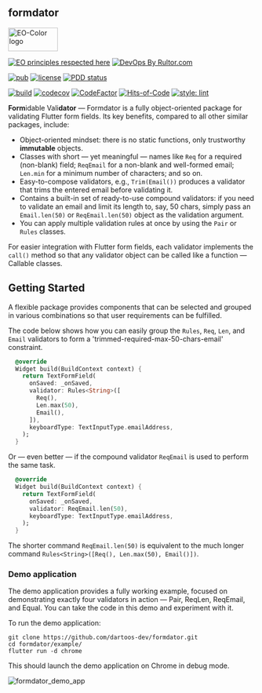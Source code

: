 ## formdator

<img
src="https://user-images.githubusercontent.com/24878574/119563254-b2027800-bd7d-11eb-990f-e5602a0d77b7.png"
alt="EO-Color logo" width="101" height="48"/>

[![EO principles respected here](https://www.elegantobjects.org/badge.svg)](https://www.elegantobjects.org)
[![DevOps By Rultor.com](https://www.rultor.com/b/dartoos-dev/formdator)](https://www.rultor.com/p/dartoos-dev/formdator)

[![pub](https://img.shields.io/pub/v/formdator)](https://pub.dev/packages/formdator)
[![license](https://img.shields.io/badge/license-mit-green.svg)](https://github.com/dartoos-dev/formdator/blob/master/LICENSE)
[![PDD status](https://www.0pdd.com/svg?name=dartoos-dev/formdator)](https://www.0pdd.com/p?name=dartoos-dev/formdator)

[![build](https://github.com/dartoos-dev/formdator/actions/workflows/build.yml/badge.svg)](https://github.com/dartoos-dev/formdator/actions/)
[![codecov](https://codecov.io/gh/dartoos-dev/formdator/branch/master/graph/badge.svg?token=jYfO55O22s)](https://codecov.io/gh/dartoos-dev/formdator)
[![CodeFactor](https://www.codefactor.io/repository/github/rafamizes/formdator/badge)](https://www.codefactor.io/repository/github/rafamizes/formdator)
[![Hits-of-Code](https://hitsofcode.com/github/dartoos-dev/formdator?branch=master)](https://hitsofcode.com/github/dartoos-dev/formdator/view?branch=master)
[![style: lint](https://img.shields.io/badge/style-lint-4BC0F5.svg)](https://pub.dev/packages/lint)

**Form**idable Vali**dator** — Formdator is a fully object-oriented package for
validating Flutter form fields. Its key benefits, compared to all other similar
packages, include:

- Object-oriented mindset: there is no static functions, only trustworthy
  **immutable** objects.
- Classes with short — yet meaningful — names like `Req` for a required
  (non-blank) field; `ReqEmail` for a non-blank and well-formed email; `Len.min`
  for a minimum number of characters; and so on.
- Easy-to-compose validators, e.g., `Trim(Email())` produces a validator that
  trims the entered email before validating it.
- Contains a built-in set of ready-to-use compound validators: if you need to
  validate an email and limit its length to, say, 50 chars, simply pass an
  `Email.len(50)` or `ReqEmail.len(50)` object as the validation argument.
- You can apply multiple validation rules at once by using the `Pair` or `Rules`
  classes.

For easier integration with Flutter form fields, each validator implements the
`call()` method so that any validator object can be called like a function —
Callable classes.

## Getting Started

A flexible package provides components that can be selected and grouped in
various combinations so that user requirements can be fulfilled.

The code below shows how you can easily group the `Rules`, `Req`, `Len`, and
`Email` validators to form a 'trimmed-required-max-50-chars-email' constraint.

```dart
  @override
  Widget build(BuildContext context) {
    return TextFormField(
      onSaved: _onSaved,
      validator: Rules<String>([
        Req(),
        Len.max(50),
        Email(),
      ]),
      keyboardType: TextInputType.emailAddress,
    );
  }
```

Or — even better — if the compound validator `ReqEmail` is used to perform the
same task.

```dart
  @override
  Widget build(BuildContext context) {
    return TextFormField(
      onSaved: _onSaved,
      validator: ReqEmail.len(50),
      keyboardType: TextInputType.emailAddress,
    );
  }
```

The shorter command `ReqEmail.len(50)` is equivalent to the much longer command
`Rules<String>([Req(), Len.max(50), Email()])`.

### Demo application

The demo application provides a fully working example, focused on demonstrating
exactly four validators in action — Pair, ReqLen, ReqEmail, and Equal. You can
take the code in this demo and experiment with it.

To run the demo application:

```shell
git clone https://github.com/dartoos-dev/formdator.git
cd formdator/example/
flutter run -d chrome
```

This should launch the demo application on Chrome in debug mode.

![formdator_demo_app](https://user-images.githubusercontent.com/24878574/122138029-49f2ff00-ce1c-11eb-9fe4-8c9bde2ce25e.png)
